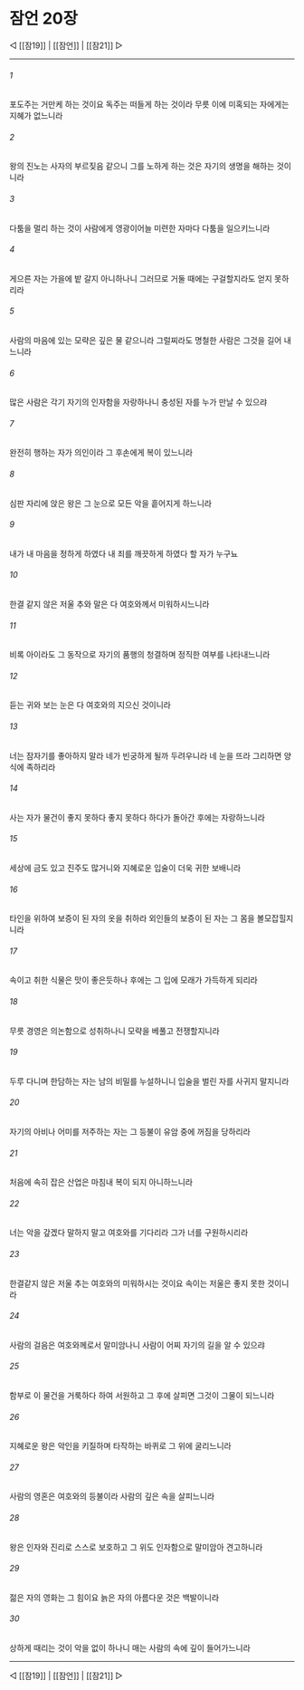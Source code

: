 ﻿# 잠언 20장

◁ [[잠19]] | [[잠언]] | [[잠21]] ▷
***

###### 1
포도주는 거만케 하는 것이요 독주는 떠들게 하는 것이라 무릇 이에 미혹되는 자에게는 지혜가 없느니라

###### 2
왕의 진노는 사자의 부르짖음 같으니 그를 노하게 하는 것은 자기의 생명을 해하는 것이니라

###### 3
다툼을 멀리 하는 것이 사람에게 영광이어늘 미련한 자마다 다툼을 일으키느니라

###### 4
게으른 자는 가을에 밭 갈지 아니하나니 그러므로 거둘 때에는 구걸할지라도 얻지 못하리라

###### 5
사람의 마음에 있는 모략은 깊은 물 같으니라 그럴찌라도 명철한 사람은 그것을 길어 내느니라

###### 6
많은 사람은 각기 자기의 인자함을 자랑하나니 충성된 자를 누가 만날 수 있으랴

###### 7
완전히 행하는 자가 의인이라 그 후손에게 복이 있느니라

###### 8
심판 자리에 앉은 왕은 그 눈으로 모든 악을 흩어지게 하느니라

###### 9
내가 내 마음을 정하게 하였다 내 죄를 깨끗하게 하였다 할 자가 누구뇨

###### 10
한결 같지 않은 저울 추와 말은 다 여호와께서 미워하시느니라

###### 11
비록 아이라도 그 동작으로 자기의 품행의 청결하며 정직한 여부를 나타내느니라

###### 12
듣는 귀와 보는 눈은 다 여호와의 지으신 것이니라

###### 13
너는 잠자기를 좋아하지 말라 네가 빈궁하게 될까 두려우니라 네 눈을 뜨라 그리하면 양식에 족하리라

###### 14
사는 자가 물건이 좋지 못하다 좋지 못하다 하다가 돌아간 후에는 자랑하느니라

###### 15
세상에 금도 있고 진주도 많거니와 지혜로운 입술이 더욱 귀한 보배니라

###### 16
타인을 위하여 보증이 된 자의 옷을 취하라 외인들의 보증이 된 자는 그 몸을 볼모잡힐지니라

###### 17
속이고 취한 식물은 맛이 좋은듯하나 후에는 그 입에 모래가 가득하게 되리라

###### 18
무릇 경영은 의논함으로 성취하나니 모략을 베풀고 전쟁할지니라

###### 19
두루 다니며 한담하는 자는 남의 비밀를 누설하니니 입술을 벌린 자를 사귀지 말지니라

###### 20
자기의 아비나 어미를 저주하는 자는 그 등불이 유암 중에 꺼짐을 당하리라

###### 21
처음에 속히 잡은 산업은 마침내 복이 되지 아니하느니라

###### 22
너는 악을 갚겠다 말하지 말고 여호와를 기다리라 그가 너를 구원하시리라

###### 23
한결같지 않은 저울 추는 여호와의 미워하시는 것이요 속이는 저울은 좋지 못한 것이니라

###### 24
사람의 걸음은 여호와께로서 말미암나니 사람이 어찌 자기의 길을 알 수 있으랴

###### 25
함부로 이 물건을 거룩하다 하여 서원하고 그 후에 살피면 그것이 그물이 되느니라

###### 26
지혜로운 왕은 악인을 키질하며 타작하는 바퀴로 그 위에 굴리느니라

###### 27
사람의 영혼은 여호와의 등불이라 사람의 깊은 속을 살피느니라

###### 28
왕은 인자와 진리로 스스로 보호하고 그 위도 인자함으로 말미암아 견고하니라

###### 29
젊은 자의 영화는 그 힘이요 늙은 자의 아름다운 것은 백발이니라

###### 30
상하게 때리는 것이 악을 없이 하나니 매는 사람의 속에 깊이 들어가느니라


***
◁ [[잠19]] | [[잠언]] | [[잠21]] ▷